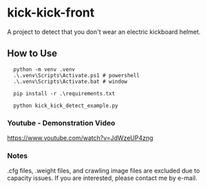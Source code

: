 # kick-kick-front

A project to detect that you don't wear an electric kickboard helmet.

## How to Use

```shell
  python -m venv .venv
  .\.venv\Scripts\Activate.ps1 # powershell
  .\.venv\Scripts\Activate.bat # window

  pip install -r .\requirements.txt

  python kick_kick_detect_example.py
```

### Youtube - Demonstration Video

https://www.youtube.com/watch?v=JdWzeUP4zng

### Notes

.cfg files, .weight files, and crawling image files are excluded due to capacity issues.
If you are interested, please contact me by e-mail.